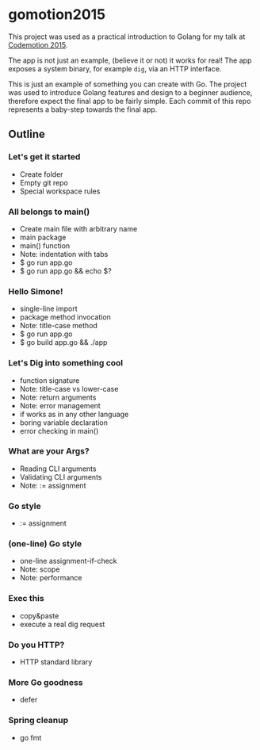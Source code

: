 # gomotion2015

This project was used as a practical introduction to Golang for my talk at [Codemotion 2015](http://rome2015.codemotionworld.com/).

The app is not just an example, (believe it or not) it works for real! The app exposes a system binary, for example `dig`, via an HTTP interface.

This is just an example of something you can create with Go. The project was used to introduce Golang features and design to a beginner audience, therefore expect the final app to be fairly simple. Each commit of this repo represents a baby-step towards the final app.

## Outline

### Let's get it started

- Create folder
- Empty git repo
- Special workspace rules

### All belongs to main()

- Create main file with arbitrary name
- main package
- main() function
- Note: indentation with tabs
- $ go run app.go
- $ go run app.go && echo $?

### Hello Simone!

- single-line import
- package method invocation
- Note: title-case method
- $ go run app.go
- $ go build app.go && ./app

### Let's Dig into something cool

- function signature
- Note: title-case vs lower-case
- Note: return arguments
- Note: error management
- if works as in any other language
- boring variable declaration
- error checking in main()

### What are your Args?

- Reading CLI arguments
- Validating CLI arguments
- Note: := assignment

### Go style

- := assignment

### (one-line) Go style

- one-line assignment-if-check
- Note: scope
- Note: performance

### Exec this

- copy&paste
- execute a real dig request

### Do you HTTP?

- HTTP standard library

### More Go goodness

- defer

### Spring cleanup

- go fmt


